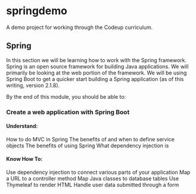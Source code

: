 # springdemo
A demo project for working through the Codeup curriculum.

## Spring
In this section we will be learning how to work with the Spring framework. Spring is an open source framework for building Java applications. We will primarily be looking at the web portion of the framework. We will be using Spring Boot to get a quicker start building a Spring application (as of this writing, version 2.1.8).

By the end of this module, you should be able to:

### Create a web application with Spring Boot

#### Understand:
How to do MVC in Spring
The benefits of and when to define service objects
The benefits of using Spring
What dependency injection is

#### Know How To:
Use dependency injection to connect various parts of your application
Map a URL to a controller method
Map Java classes to database tables
Use Thymeleaf to render HTML
Handle user data submitted through a form
